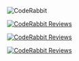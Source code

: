 ![CodeRabbit](https://img.shields.io/badge/CodeRabbit-Enabled-FF570A?logo=github&labelColor=171717)

[![CodeRabbit Reviews](https://img.shields.io/coderabbit/prs/github/PixelsWorker/portfolio?labelColor=171717&color=FF570A&link=https%3A%2F%2Fcoderabbit.ai&label=CodeRabbit%20Reviews)](https://coderabbit.ai)

[![CodeRabbit Reviews](https://img.shields.io/coderabbit/prs/github/PixelsWorker/portfolio)](https://coderabbit.ai)


[![CodeRabbit Reviews](https://img.shields.io/coderabbit/prs/github/PixelsWorker/portfolio?labelColor=171717&color=FF570A&cacheSeconds=10)](https://coderabbit.ai)

